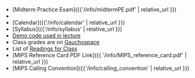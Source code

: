 * [Midterm Practice Exam]({{'/info/midtermPE.pdf' | relative_url }})
* []()
* [Calendar]({{'/info/calendar' | relative_url }})
* [Syllabus]({{'/info/syllabus' | relative_url }})
* [Demo code used in lecture](http://cs.ucsb.edu/~zmatni/cs64f19/demos/)
* Class grades are on [Gauchospace](https://gauchospace.ucsb.edu)
* List of [Readings for Class](http://cs.ucsb.edu/~zmatni/cs64f19/documentation/handouts/)
* <i class="far fa-file-pdf"></i> [MIPS Reference Card PDF Link]({{ '/info/MIPS_reference_card.pdf' | relative_url }})
* [MIPS Calling Convention]({{'/info/calling_convention' | relative_url }})

<!--
* [Final Practice Exam]({{'/info/finalPE.pdf' | relative_url }})
-->

<!---
   * <i class="far fa-file-pdf"></i> [Midterm]({{'/info/PracticeMidtermExam.pdf' | relative_url }})
   * <i class="far fa-file-pdf"></i> [Final]({{'/info/PracticeFinalExam.pdf' | relative_url }})
   -->
